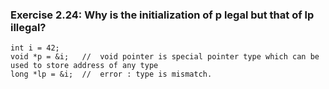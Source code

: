 ### Exercise 2.24: Why is the initialization of p legal but that of lp illegal?
    int i = 42; 
    void *p = &i;   //  void pointer is special pointer type which can be used to store address of any type 
    long *lp = &i;  //  error : type is mismatch.

